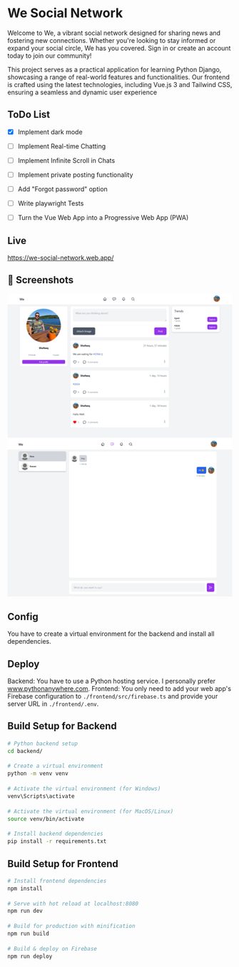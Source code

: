 # We Social Network
Welcome to We, a vibrant social network designed for sharing news and fostering new connections. Whether you're looking to stay informed or expand your social circle, We has you covered. Sign in or create an account today to join our community!

This project serves as a practical application for learning Python Django, showcasing a range of real-world features and functionalities. Our frontend is crafted using the latest technologies, including Vue.js 3 and Tailwind CSS, ensuring a seamless and dynamic user experience

## ToDo List
- [x] Implement dark mode
- [ ] Implement Real-time Chatting
- [ ] Implement Infinite Scroll in Chats
- [ ] Implement private posting functionality
- [ ] Add "Forgot password" option
- [ ] Write playwright Tests
- [ ] Turn the Vue Web App into a Progressive Web App (PWA)


## Live
https://we-social-network.web.app/

## 📸 Screenshots
<img src="screenshots/1.png">

<img src="screenshots/2.png">

## Config
You have to create a virtual environment for the backend and install all dependencies.

## Deploy
Backend: You have to use a Python hosting service. I personally prefer www.pythonanywhere.com.
Frontend: You only need to add your web app's Firebase configuration to `./frontend/src/firebase.ts` and provide your server URL in `./frontend/.env`.


## Build Setup for Backend
```bash
# Python backend setup
cd backend/

# Create a virtual environment
python -m venv venv

# Activate the virtual environment (for Windows)
venv\Scripts\activate

# Activate the virtual environment (for MacOS/Linux)
source venv/bin/activate

# Install backend dependencies
pip install -r requirements.txt
```

## Build Setup for Frontend
```bash
# Install frontend dependencies
npm install

# Serve with hot reload at localhost:8080
npm run dev

# Build for production with minification
npm run build

# Build & deploy on Firebase
npm run deploy

```
